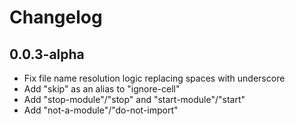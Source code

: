 # Changelog

## 0.0.3-alpha
* Fix file name resolution logic replacing spaces with underscore 
* Add "skip" as an alias to "ignore-cell"
* Add "stop-module"/"stop" and "start-module"/"start"
* Add "not-a-module"/"do-not-import"
